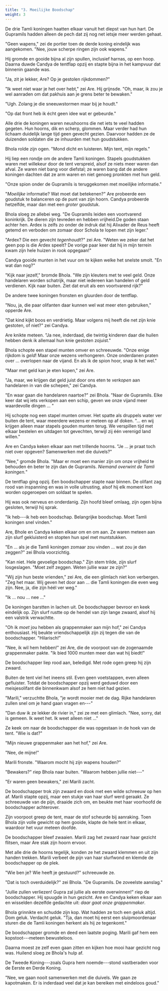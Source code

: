 ```yaml
---
title: "3. Moeilijke Boodschap"
weight: 3
---
```


De drie Tamli koningen haatten elkaar vanuit het diepst van hun hart. De Gupramils hadden alleen de pech dat zij nog net ietsje meer werden gehaat.

"Geen wapens," zei de portier toen de derde koning eindelijk was aangekomen. "Nee, jouw scherpe ringen zijn ook wapens."

Hij gromde en gooide bijna al zijn spullen, inclusief harnas, op een hoop. Daarna duwde Candya de tentflap opzij en stapte bijna in het kampvuur dat binnenin gaande was.

"Ja, zit je lekker, Are? Op je gestolen rijkdommen?"

"Ik weet niet waar je het over hebt," zei Are. Hij grijnsde. "Oh, maar, ik zou je wel aanraden om dat pakhuis aan je grens beter te bewaken." 

"Ugh. Zolang je die sneeuwstormen maar bij je houdt."

"Op dat front heb ik écht geen idee wat er gebeurde."

Alle drie de koningen waren neushoorns die net iets te veel hadden gegeten. Hun hoorns, dik en scherp, glommen. Maar verder had hun lichaam duidelijk lange tijd geen gevecht gezien. Daarvoor hadden ze de duizenden soldaten die ze inhuurden met hun goudstukken.

Bhola rolde zijn ogen. "Mond dicht en luisteren. Mijn tent, mijn regels."

Hij liep een rondje om de andere Tamli koningen. Stapels goudstukken waren met willekeur door de tent verspreid, alsof ze niets meer waren dan afval. Ze waren niet bang voor diefstal; ze waren bang dat de andere koningen dachten dat ze arm waren en niet genoeg pronkten met hun geld.

"Onze spion onder de Gupramils is teruggekomen met moeilijke informatie."

"_Moeilijke_ informatie? Wat moet dat betekenen?" Are probeerde een goudstuk te balanceren op de punt van zijn hoorn. Candya probeerde hetzelfde, maar dan met een _groter_ goudstuk.

Bhola sloeg ze allebei weg. "De Gupramils leiden een voortvarend koninkrijk. De dieren zijn tevreden en hebben vrijheid.De goden staan achter hen. Ardex is zelfs zo onder de indruk dat hij Alixader de Reus heeft getemd en verboden om zomaar door Schola te lopen met zijn leger."

"Ardex? Die een gevecht _tegenhoudt_?" zei Are. "Weten we zeker dat het geen pop is die Ardex speelt? De vorige paar keer dat hij in mijn terrein kwam zijn hele huizen in rook opgegaan!"

Candya gooide munten in het vuur om te kijken welke het snelste smolt. "En wat dan nog?"

"Kijk naar jezelf," bromde Bhola. "We zijn kleuters met te veel geld. Onze handelaren worden schatrijk, maar niet iedereen kan handelen of geld verdienen. Kijk naar buiten. Ziet dat eruit als een voortvarend rijk?"

De andere twee koningen fronsten en gluurden door de tentflap.

"Nou, ja, die paar olifanten daar kunnen wel wat meer eten gebruiken," opperde Are.

"Dat kind kijkt boos en verdrietig. Maar volgens mij heeft die net zijn knie gestoten, of niet?" zei Candya. 

Are knikte meteen. "Ja nee, inderdaad, die twintig kinderen daar die huilen hebben denk ik allemaal hun knie gestoten zojuist."

Bhola schopte een stapel munten omver en schreeuwde. "Onze enige rijkdom is _geld_! Maar onze wezens verhongeren. Onze onderdanen praten over ... overlopen naar de vijand. En als ik de spion hoor, snap ik het wel."

"Maar met geld kan je eten kopen," zei Are.

"Ja, maar, we krijgen dat geld juist door ons eten te _verkopen_ aan handelaren in van die schepen," zei Candya.

"En waar gaan die handelaren naartoe?" zei Bhola. "Naar de Gupramils. Elke keer dat wij iets verkopen aan een schip, geven we onze vijand meer waardevolle dingen ... "

Hij schopte nog een stapel munten omver. Het spatte als druppels water ver buiten de tent, waar meerdere wezens er meteen op af doken. "... en wij krijgen alleen maar stapels gouden munten terug. We verspillen tijd met elkaar bestelen en uitdagen tot gevechten, terwijl zij één verenigd land willen."

Are en Candya keken elkaar aan met trillende hoorns. "Je ... je praat toch niet over opgeven? Samenwerken met die duivels?"

"Nee," gromde Bhola. "Maar er moet een manier zijn om onze vrijheid te behouden én beter te zijn dan de Gupramils. _Niemand overwint de Tamli koningen._"

De tentflap ging opzij. Een boodschapper stapte naar binnen. De olifant zag rood van inspanning en was in volle uitrusting, alsof hij elk moment kon worden opgeroepen om soldaat te spelen.

Hij was ook nerveus en onderdanig. Zijn hoofd bleef omlaag, zijn ogen bijna gesloten, terwijl hij sprak. 

"Ik heb---ik heb een boodschap. Belangrijke boodschap. Moet Tamli koningen snel vinden."

Are, Bhole en Candya keken elkaar om en om aan. Ze waren meteen aan zijn slurf gekluisterd en stopten hun spel met muntstukken.

"En ... als je die Tamli koningen zomaar zou vinden ... wat zou je dan zeggen?" zei Bhola voorzichtig.

"Kan niet. Hele gevoelige boodschap." Zijn stem trilde, zijn slurf losgeslagen. "Moet zelf zeggen. Weten jullie waar ze zijn?"

"Wij zijn hun beste vrienden," zei Are, die een glimlach niet kon verbergen. "Zeg het maar. Wij geven het door aan ... die Tamli koningen die even weg zijn. Nee, ja, die zijn héél ver weg."

"Ik ... nou ... nee ..."

De koningen barstten in lachen uit. De boodschapper bevroor en keek eindelijk op. Zijn slurf rustte op de hendel van zijn lange zwaard, alsof hij een valstrik verwachtte.

"Oh ik _moet_ jou hebben als grappenmaker aan mijn hof," zei Candya enthousiast. Hij beukte vriendschappelijk zijn zij tegen die van de boodschapper. "Hilarisch!"

"Nee, ik wil hem hebben!" zei Are, die de voorpoot van de zogenaamde grappenmaker pakte. "Ik bied 1000 munten meer dan wat hij biedt!"

De boodschapper liep rood aan, beledigd. Met rode ogen greep hij zijn zwaard.

Buiten de tent viel het ineens stil. Even geen voetstappen, even alleen gefluister. Totdat de boodschapper opzij werd geduwd door een meisjesolifant die binnenkwam alsof ze hem niet had gezien.

"Marili," verzuchtte Bhola, "je wordt mooier met de dag. Rijke handelaren zullen snel om je hand gaan vragen en---"

"Dan duw ik ze lekker de rivier in," zei ze met een glimlach. "Nee, sorry, dat is gemeen. Ik weet het. Ik weet alleen niet ..."

Ze keek om naar de boodschapper die was opgestaan in de hoek van de tent. "Wie is dat?"

"Mijn nieuwe grappenmaker aan het hof," zei Are.

"Nee, de mijne!"

Marili fronste. "Waarom mocht hij zijn wapens houden?"

"Bewakers?" riep Bhola naar buiten. "Waarom hebben jullie niet---"

"Er waren geen bewakers," zei Marili zacht.

De boodschapper trok zijn zwaard en dook met een wilde schreeuw op hen af. Marili stapte opzij, maar een stukje van haar slurf werd geraakt. Ze schreeuwde van de pijn, draaide zich om, en beukte met haar voorhoofd de boodschapper achterover.

Zijn voorpoot greep de tent, maar de stof scheurde bij aanraking. Toen Bhola zijn volle gewicht op hem gooide, klapte de hele tent in elkaar, waardoor het vuur meteen doofde.

De boodschapper bleef zwaaien. Marili zag het zwaard naar haar gezicht flitsen, maar Are stak zijn hoorn ervoor.

Met alle drie de hoorns tegelijk, konden ze het zwaard klemmen en uit zijn handen trekken. Marili verbeet de pijn van haar slurfwond en klemde de boodschapper op de plek.

"Wie ben je? Wie heeft je gestuurd?" schreeuwde ze.

"Dat is toch overduidelijk?" zei Bhola. "De Gupramils. De zoveelste aanslag."

"Jullie zullen verliezen! Gupra zal jullie als eerste overwinnen!" riep de boodschapper. Hij spuugde in hun gezicht. Are en Candya keken elkaar aan en wisselden dezelfde gedachte uit: _daar gaat onze grappenmaker_.

Bhola grinnikte en schudde zijn kop. Wat hadden ze toch een geluk altijd. Dom geluk. Verdacht geluk. "Tja, dan moet hij eerst een sluipmoordenaar sturen die de Tamli koningen herkent als hij ze tegenkomt."

De boodschapper gromde en deed een laatste poging. Marili gaf hem een kopstoot---meteen bewusteloos.

Daarna moest ze zelf even gaan zitten en kijken hoe mooi haar gezicht nog was. Huilend sloeg ze Bhola's hulp af.

De Tweede Koning---zoals Gupra hem noemde---stond vastberaden voor de Eerste en Derde Koning.

"Nee, we gaan nooit samenwerken met die duivels. We gaan ze kapotmaken. Er is inderdaad veel dat je kan bereiken met eindeloos goud."